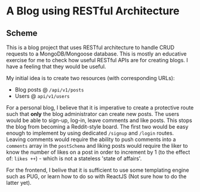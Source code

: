# A Blog using RESTful Architecture

## Scheme

This is a blog project that uses RESTful architecture to handle CRUD requests to a MongoDB/Mongoose database. This is mostly an educative exercise for me to check how useful RESTful APIs are for creating blogs. I have a feeling that they would be useful.

My initial idea is to create two resources (with corresponding URLs):

- Blog posts @ `/api/v1/posts`
- Users @ `api/v1/users`

For a personal blog, I believe that it is imperative to create a protective route such that **only** the blog administrator can create new posts. The users would be able to sign-up, log-in, leave comments and like posts. This stops the blog from becoming a Reddit-style board. The first two would be easy enough to implement by using dedicated `/signup` and `/login` routes. Leaving comments would require the ability to push comments into a `comments` array in the `postSchema` and liking posts would require the liker to know the number of likes on a post in order to increment by 1 (to the effect of: `likes ++`) - which is not a stateless 'state of affairs'.

For the frontend, I belive that it is sufficient to use some templating engine such as PUG, or learn how to do so with ReactJS (Not sure how to do the latter yet).
